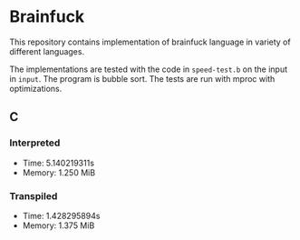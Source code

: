 # Brainfuck

This repository contains implementation of brainfuck language in variety of
different languages.

The implementations are tested with the code in `speed-test.b` on the input in
`input`. The program is bubble sort. The tests are run with mproc with
optimizations.

## C

### Interpreted
- Time: 5.140219311s
- Memory: 1.250 MiB

### Transpiled
- Time: 1.428295894s
- Memory: 1.375 MiB
